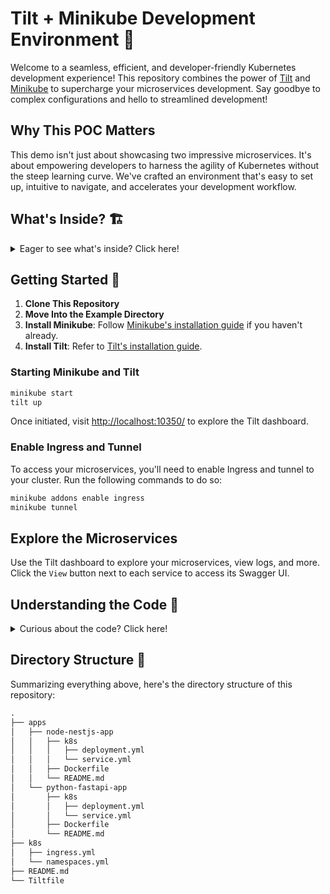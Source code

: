 # Tilt + Minikube Development Environment 🚀

Welcome to a seamless, efficient, and developer-friendly Kubernetes development experience! This repository combines the power of [Tilt](https://tilt.dev/) and [Minikube](https://minikube.sigs.k8s.io/) to supercharge your microservices development. Say goodbye to complex configurations and hello to streamlined development!

## Why This POC Matters

This demo isn't just about showcasing two impressive microservices. It's about empowering developers to harness the agility of Kubernetes without the steep learning curve. We've crafted an environment that's easy to set up, intuitive to navigate, and accelerates your development workflow.

## What's Inside? 🏗️

<details><summary>Eager to see what's inside? Click here!</summary>

### Microservices 📦

1. **Node.js with Nest.js** 🟢
   A beautifully crafted Nest.js API, complete with Swagger integration for effortless exploration.

2. **Python with FastAPI** 🐍
   Dive into FastAPI's high-performance world! Another RESTful API flaunting a Swagger interface for swift exploration.

### Kubernetes 🚢

1. **Ingress** 🛣️
   Easily route traffic to your microservices with Ingress.

2. **Namespaces** 📁
   Organize your microservices with namespaces.

3. **Deployments** 🚀
   Deploy your microservices with ease.

4. **Services** 📡
   Expose your microservices with services.

### Tilt 🚀

1. **Tiltfile** 📜
   Configure your development environment with Tilt.

</details>

## Getting Started 🚦

1. **Clone This Repository**
2. **Move Into the Example Directory**
3. **Install Minikube**: Follow [Minikube's installation guide](https://minikube.sigs.k8s.io/docs/start/) if you haven't already.
4. **Install Tilt**: Refer to [Tilt's installation guide](https://docs.tilt.dev/install.html).

### Starting Minikube and Tilt

```sh
minikube start
tilt up
```

Once initiated, visit [http://localhost:10350/](http://localhost:10350/) to explore the Tilt dashboard.

### Enable Ingress and Tunnel

To access your microservices, you'll need to enable Ingress and tunnel to your cluster. Run the following commands to do so:

```sh
minikube addons enable ingress
minikube tunnel
```

## Explore the Microservices

Use the Tilt dashboard to explore your microservices, view logs, and more. Click the `View` button next to each service to access its Swagger UI.

## Understanding the Code 🧐

<details><summary>Curious about the code? Click here!</summary>

### Ingress

The `k8s/ingress.yml` routes traffic to the microservices. Enable it with:

### Namespaces

Organize microservices using the `k8s/namespaces.yml` file, making management a breeze.

### Microservices

Each microservice in the `apps` directory has the following key components:

#### Dockerfile 🐳

The `Dockerfile` defines the microservice's Docker image. Customize it to your liking!

#### Kubernetes YAML Files 📄

The `k8s` directory contains the Kubernetes YAML files for each microservice. Each microservice has a `deployment.yml` and `service.yml` file:

- `deployment.yml`: Defines the microservice's deployment. A deployment is a Kubernetes object that manages a replicated application. It creates Pods and ReplicaSets to ensure the desired number of Pods are running and available.
- `service.yml`: Defines the microservice's service. A service is a Kubernetes object that exposes an application running on a set of Pods as a network service.

## Tiltfile 📜

The `Tiltfile` configures Tilt. Customize your dev environment and add more microservices here.

</details>

## Directory Structure 📁

Summarizing everything above, here's the directory structure of this repository:

```txt
.
├── apps
│   ├── node-nestjs-app
│   │   ├── k8s
│   │   │   ├── deployment.yml
│   │   │   └── service.yml
│   │   ├── Dockerfile
│   │   └── README.md
│   └── python-fastapi-app
│       ├── k8s
│       │   ├── deployment.yml
│       │   └── service.yml
│       ├── Dockerfile
│       └── README.md
├── k8s
│   ├── ingress.yml
│   └── namespaces.yml
├── README.md
└── Tiltfile
```
